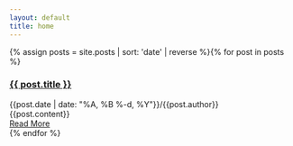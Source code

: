 ```yaml
---
layout: default
title: home
---
```


{% assign posts = site.posts | sort: 'date' | reverse %}{% for post in posts %}<article class="home-page"><div class="post-wrapper"><h3><a class="post-title" href="{{site.url}}{{ post.url }}">{{ post.title }}</a></h3><div class="post-date">{{post.date | date: "%A, %B %-d, %Y"}}<span class="backslash-spacer">/</span><span>{{post.author}}</span></div><div class="post-preview">{{post.content}}</div><a class="read-more" href="{{site.url}}{{ post.url }}">Read More</a></div></article>{% endfor %}
